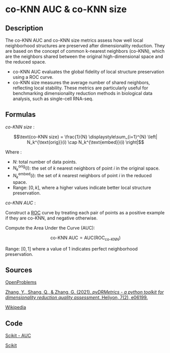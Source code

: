 # co-KNN AUC & co-KNN size

## Description 

The co-KNN AUC and co-KNN size metrics assess how well local neighborhood structures are preserved after dimensionality reduction. 
They are based on the concept of common k-nearest neighbors (co-KNN), which are the neighbors shared between the original high-dimensional space and the reduced space.
- co-KNN AUC evaluates the global fidelity of local structure preservation using a ROC curve.
- co-KNN size measures the average number of shared neighbors, reflecting local stability.
These metrics are particularly useful for benchmarking dimensionality reduction methods in biological data analysis, such as single-cell RNA-seq.

## Formulas 

*co-KNN size* : 

$$\text{co-KNN size} = \frac{1}{N} \displaystyle\sum_{i=1}^{N} \left| N_k^{\text{orig}}(i) \cap N_k^{\text{embed}}(i) \right|$$

Where : 
- $N$: total number of data points.
- $N_k^{\text{orig}}(i)$: the set of $k$ nearest neighbors of point $i$ in the original space.
- $N_k^{\text{embed}}(i)$: the set of $k$ nearest neighbors of point $i$ in the reduced space.
- Range: $[0, k]$, where a higher values indicate better local structure preservation.

*co-KNN AUC* :

Construct a [ROC](https://en.wikipedia.org/wiki/Receiver_operating_characteristic) curve by treating each pair of points as a positive example if they are co-KNN, and negative otherwise.

Compute the Area Under the Curve (AUC):

$$
\text{co-KNN AUC} = \text{AUC}(\text{ROC}_{\text{co-KNN}})
$$

Range: $[0, 1]$ where a value of 1 indicates perfect neighborhood preservation.

## Sources 

[OpenProblems](https://openproblems.bio/results/dimensionality_reduction?version=v1.0.0)

[Zhang, Y., Shang, Q., & Zhang, G. (2021). *pyDRMetrics - a python toolkit for dimensionality reduction quality assessment*. Heliyon, 7(2), e06199.](https://doi.org/10.1016/j.heliyon.2021.e06199)

[Wikipedia](https://en.wikipedia.org/wiki/K-nearest_neighbors_algorithm)

## Code 

[Scikit - AUC](https://scikit-learn.org/stable/modules/generated/sklearn.metrics.roc_auc_score.html#sklearn.metrics.roc_auc_score)

[Scikit](https://scikit-learn.org/stable/modules/neighbors.html)
